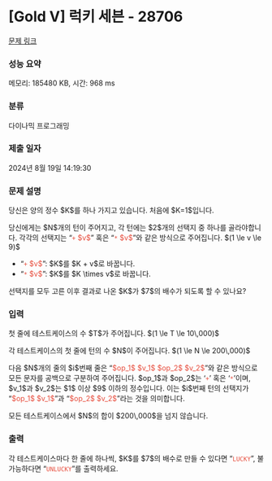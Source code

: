 # [Gold V] 럭키 세븐 - 28706 

[문제 링크](https://www.acmicpc.net/problem/28706) 

### 성능 요약

메모리: 185480 KB, 시간: 968 ms

### 분류

다이나믹 프로그래밍

### 제출 일자

2024년 8월 19일 14:19:30

### 문제 설명

<p>당신은 양의 정수 $K$를 하나 가지고 있습니다. 처음에 $K=1$입니다.</p>

<p>당신에게는 $N$개의 턴이 주어지고, 각 턴에는 $2$개의 선택지 중 하나를 골라야합니다. 각각의 선택지는 “<span style="color:#e74c3c;"><code>+</code> $v$</span>” 혹은 “<span style="color:#e74c3c;"><code>*</code> $v$</span>”와 같은 방식으로 주어집니다. $(1 \le v \le 9)$</p>

<ul>
	<li>“<span style="color:#e74c3c;"><code>+</code> $v$</span>”: $K$를 $K + v$로 바꿉니다.</li>
	<li>“<span style="color:#e74c3c;"><code>*</code> $v$</span>”: $K$를 $K \times v$로 바꿉니다.</li>
</ul>

<p>선택지를 모두 고른 이후 결과로 나온 $K$가 $7$의 배수가 되도록 할 수 있나요?</p>

### 입력 

 <p>첫 줄에 테스트케이스의 수 $T$가 주어집니다. $(1 \le T \le 10\,000)$</p>

<p>각 테스트케이스의 첫 줄에 턴의 수 $N$이 주어집니다. $(1 \le N \le 200\,000)$</p>

<p>다음 $N$개의 줄의 $i$번째 줄은 “<span style="color:#e74c3c;">$op_1$ $v_1$ $op_2$ $v_2$</span>”와 같은 방식으로 모든 문자를 공백으로 구분하여 주어집니다. $op_1$과 $op_2$는 ‘<span style="color:#e74c3c;"><code>+</code></span>’ 혹은 ‘<span style="color:#e74c3c;"><code>*</code></span>’이며, $v_1$과 $v_2$는 $1$ 이상 $9$ 이하의 정수입니다. 이는 $i$번째 턴의 선택지가 “<span style="color:#e74c3c;">$op_1$ $v_1$</span>”과 “<span style="color:#e74c3c;">$op_2$ $v_2$</span>”라는 것을 의미합니다.</p>

<p>모든 테스트케이스에서 $N$의 합이 $200\,000$을 넘지 않습니다.</p>

### 출력 

 <p>각 테스트케이스마다 한 줄에 하나씩, $K$를 $7$의 배수로 만들 수 있다면 “<span style="color:#e74c3c;"><code>LUCKY</code></span>”, 불가능하다면 “<span style="color:#e74c3c;"><code>UNLUCKY</code></span>”를 출력하세요.</p>

